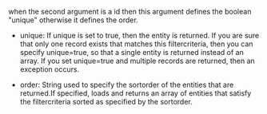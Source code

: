 when the second argument is a id then this argument defines the boolean "unique" otherwise it defines the order.
		
- unique:
If unique is set to true, then the entity is returned.
If you are sure that only one record exists that matches this filtercriteria, then you can specify unique=true, so that a single entity is returned instead of an array.
If you set unique=true and multiple records are returned, then an exception occurs.

- order:
String used to specify the sortorder of the entities that are returned.If specified, loads and returns an array of entities that satisfy the filtercriteria sorted as specified by the sortorder.